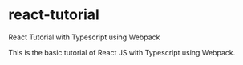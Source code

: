 # react-tutorial
React Tutorial with Typescript using Webpack

This is the basic tutorial of React JS with Typescript using Webpack.
